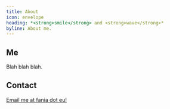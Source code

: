 ```yaml
---
title: About
icon: envelope
heading: *<strong>smile</strong> and <strong>wave</strong>*
byline: About me.
---
```


## Me

Blah blah blah.

## Contact

[Email me at fania dot eu!](mailto:me@fania.eu?Subject=fania.uk)

<!-- ## Posts
$partial("templates/post-list.html")$
[Archive](archive.html) -->
